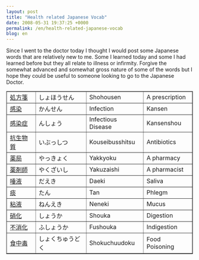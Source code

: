 ```yaml
---
layout: post
title: "Health related Japanese Vocab"
date: 2008-05-31 19:37:25 +0000
permalink: /en/health-related-japanese-vocab
blog: en
---
```


<p>Since I went to the doctor today I thought I would post some Japanese words that are relatively new to me. Some I learned today and some I had learned before but they all relate to illness or infirmity. Forgive the somewhat advanced and somewhat gross nature of some of the words but I hope they could be useful to someone looking to go to the Japanese Doctor.</p>

<table border="1" cellspacing="0" cellpadding="3">
<tbody>
<tr>
<td><a href="http://eow.alc.co.jp/%E5%87%A6%E6%96%B9%E7%AE%8B/UTF-8/">処方箋</a></td>
<td>しょほうせん</td>
<td>Shohousen</td>
<td>A prescription</td>
</tr>
<tr>
<td><a href="http://eow.alc.co.jp/%E6%84%9F%E6%9F%93/UTF-8/">感染</a></td>
<td>かんせん</td>
<td>Infection</td>
<td>Kansen</td>
</tr>
<tr>
<td><a href="http://eow.alc.co.jp/%E6%84%9F%E6%9F%93%E7%97%87/UTF-8/">感染症</a></td>
<td>んしょう</td>
<td>Infectious Disease</td>
<td>Kansenshou</td>
</tr>
<tr>
<td><a href="http://eow.alc.co.jp/%E6%8A%97%E7%94%9F%E7%89%A9%E8%B3%AA/UTF-8/">抗生物質</a></td>
<td>いぶっしつ</td>
<td>Kouseibusshitsu</td>
<td>Antibiotics</td>
</tr>
<tr>
<td><a href="http://eow.alc.co.jp/%E8%96%AC%E5%B1%80/UTF-8/">薬局</a></td>
<td>やっきょく</td>
<td>Yakkyoku</td>
<td>A pharmacy</td>
</tr>
<tr>
<td><a href="http://eow.alc.co.jp/%E8%96%AC%E5%89%A4%E5%B8%AB/UTF-8/">薬剤師</a></td>
<td>やくざいし</td>
<td>Yakuzaishi</td>
<td>A pharmacist</td>
</tr>
<tr>
<td><a href="http://eow.alc.co.jp/%E5%94%BE%E6%B6%B2/UTF-8/">唾液</a></td>
<td>だえき</td>
<td>Daeki</td>
<td>Saliva</td>
</tr>
<tr>
<td><a href="http://eow.alc.co.jp/%E7%97%B0/UTF-8/">痰</a></td>
<td>たん</td>
<td>Tan</td>
<td>Phlegm</td>
</tr>
<td><a href="http://eow.alc.co.jp/%E7%B2%98%E6%B6%B2/UTF-8/">粘液</a></td>
<td>ねんえき</td>
<td>Neneki</td>
<td>Mucus</td>

<tr>
<td><a href="http://eow.alc.co.jp/%E7%A1%9D%E5%8C%96/UTF-8/">硝化</a></td>
<td>しょうか</td>
<td>Shouka</td>
<td>Digestion</td>
</tr>
<tr>
<td><a href="http://eow.alc.co.jp/%E4%B8%8D%E6%B6%88%E5%8C%96/UTF-8/">不消化</a></td>
<td>ふしょうか</td>
<td>Fushouka</td>
<td>Indigestion</td>
</tr>
<tr>
<td><a href="http://eow.alc.co.jp/%E9%A3%9F%E4%B8%AD%E6%AF%92/UTF-8/">食中毒</a></td>
<td>しょくちゅうどく</td>
<td>Shokuchuudoku</td>
<td>Food Poisoning</td>
</tr>
</tbody>
</table>